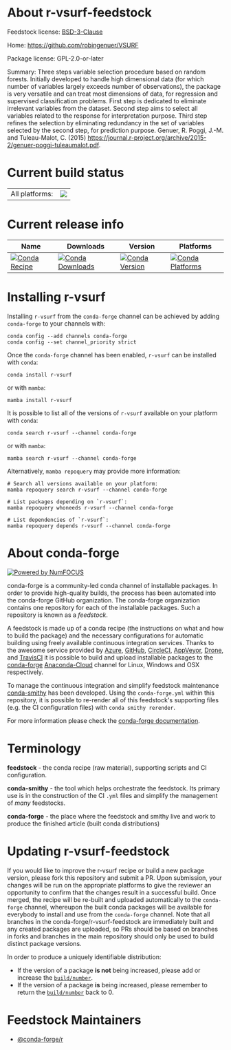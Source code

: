 About r-vsurf-feedstock
=======================

Feedstock license: [BSD-3-Clause](https://github.com/conda-forge/r-vsurf-feedstock/blob/main/LICENSE.txt)

Home: https://github.com/robingenuer/VSURF

Package license: GPL-2.0-or-later

Summary: Three steps variable selection procedure based on random forests. Initially developed to handle high dimensional data (for which number of variables largely exceeds number of observations), the package is very versatile and can treat most dimensions of data, for regression and supervised classification problems. First step is dedicated to eliminate irrelevant variables from the dataset. Second step aims to select all variables related to the response for interpretation purpose. Third step refines the selection by eliminating redundancy in the set of variables selected by the second step, for prediction purpose. Genuer, R. Poggi, J.-M. and Tuleau-Malot, C. (2015) <https://journal.r-project.org/archive/2015-2/genuer-poggi-tuleaumalot.pdf>.

Current build status
====================


<table><tr><td>All platforms:</td>
    <td>
      <a href="https://dev.azure.com/conda-forge/feedstock-builds/_build/latest?definitionId=8950&branchName=main">
        <img src="https://dev.azure.com/conda-forge/feedstock-builds/_apis/build/status/r-vsurf-feedstock?branchName=main">
      </a>
    </td>
  </tr>
</table>

Current release info
====================

| Name | Downloads | Version | Platforms |
| --- | --- | --- | --- |
| [![Conda Recipe](https://img.shields.io/badge/recipe-r--vsurf-green.svg)](https://anaconda.org/conda-forge/r-vsurf) | [![Conda Downloads](https://img.shields.io/conda/dn/conda-forge/r-vsurf.svg)](https://anaconda.org/conda-forge/r-vsurf) | [![Conda Version](https://img.shields.io/conda/vn/conda-forge/r-vsurf.svg)](https://anaconda.org/conda-forge/r-vsurf) | [![Conda Platforms](https://img.shields.io/conda/pn/conda-forge/r-vsurf.svg)](https://anaconda.org/conda-forge/r-vsurf) |

Installing r-vsurf
==================

Installing `r-vsurf` from the `conda-forge` channel can be achieved by adding `conda-forge` to your channels with:

```
conda config --add channels conda-forge
conda config --set channel_priority strict
```

Once the `conda-forge` channel has been enabled, `r-vsurf` can be installed with `conda`:

```
conda install r-vsurf
```

or with `mamba`:

```
mamba install r-vsurf
```

It is possible to list all of the versions of `r-vsurf` available on your platform with `conda`:

```
conda search r-vsurf --channel conda-forge
```

or with `mamba`:

```
mamba search r-vsurf --channel conda-forge
```

Alternatively, `mamba repoquery` may provide more information:

```
# Search all versions available on your platform:
mamba repoquery search r-vsurf --channel conda-forge

# List packages depending on `r-vsurf`:
mamba repoquery whoneeds r-vsurf --channel conda-forge

# List dependencies of `r-vsurf`:
mamba repoquery depends r-vsurf --channel conda-forge
```


About conda-forge
=================

[![Powered by
NumFOCUS](https://img.shields.io/badge/powered%20by-NumFOCUS-orange.svg?style=flat&colorA=E1523D&colorB=007D8A)](https://numfocus.org)

conda-forge is a community-led conda channel of installable packages.
In order to provide high-quality builds, the process has been automated into the
conda-forge GitHub organization. The conda-forge organization contains one repository
for each of the installable packages. Such a repository is known as a *feedstock*.

A feedstock is made up of a conda recipe (the instructions on what and how to build
the package) and the necessary configurations for automatic building using freely
available continuous integration services. Thanks to the awesome service provided by
[Azure](https://azure.microsoft.com/en-us/services/devops/), [GitHub](https://github.com/),
[CircleCI](https://circleci.com/), [AppVeyor](https://www.appveyor.com/),
[Drone](https://cloud.drone.io/welcome), and [TravisCI](https://travis-ci.com/)
it is possible to build and upload installable packages to the
[conda-forge](https://anaconda.org/conda-forge) [Anaconda-Cloud](https://anaconda.org/)
channel for Linux, Windows and OSX respectively.

To manage the continuous integration and simplify feedstock maintenance
[conda-smithy](https://github.com/conda-forge/conda-smithy) has been developed.
Using the ``conda-forge.yml`` within this repository, it is possible to re-render all of
this feedstock's supporting files (e.g. the CI configuration files) with ``conda smithy rerender``.

For more information please check the [conda-forge documentation](https://conda-forge.org/docs/).

Terminology
===========

**feedstock** - the conda recipe (raw material), supporting scripts and CI configuration.

**conda-smithy** - the tool which helps orchestrate the feedstock.
                   Its primary use is in the construction of the CI ``.yml`` files
                   and simplify the management of *many* feedstocks.

**conda-forge** - the place where the feedstock and smithy live and work to
                  produce the finished article (built conda distributions)


Updating r-vsurf-feedstock
==========================

If you would like to improve the r-vsurf recipe or build a new
package version, please fork this repository and submit a PR. Upon submission,
your changes will be run on the appropriate platforms to give the reviewer an
opportunity to confirm that the changes result in a successful build. Once
merged, the recipe will be re-built and uploaded automatically to the
`conda-forge` channel, whereupon the built conda packages will be available for
everybody to install and use from the `conda-forge` channel.
Note that all branches in the conda-forge/r-vsurf-feedstock are
immediately built and any created packages are uploaded, so PRs should be based
on branches in forks and branches in the main repository should only be used to
build distinct package versions.

In order to produce a uniquely identifiable distribution:
 * If the version of a package **is not** being increased, please add or increase
   the [``build/number``](https://docs.conda.io/projects/conda-build/en/latest/resources/define-metadata.html#build-number-and-string).
 * If the version of a package **is** being increased, please remember to return
   the [``build/number``](https://docs.conda.io/projects/conda-build/en/latest/resources/define-metadata.html#build-number-and-string)
   back to 0.

Feedstock Maintainers
=====================

* [@conda-forge/r](https://github.com/conda-forge/r/)

